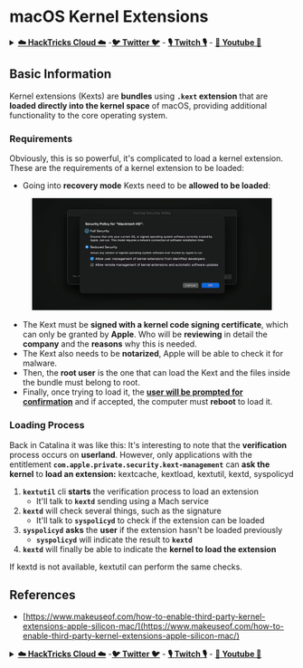 # macOS Kernel Extensions

<details>

<summary><a href="https://cloud.hacktricks.xyz/pentesting-cloud/pentesting-cloud-methodology"><strong>☁️ HackTricks Cloud ☁️</strong></a> -<a href="https://twitter.com/hacktricks_live"><strong>🐦 Twitter 🐦</strong></a> - <a href="https://www.twitch.tv/hacktricks_live/schedule"><strong>🎙️ Twitch 🎙️</strong></a> - <a href="https://www.youtube.com/@hacktricks_LIVE"><strong>🎥 Youtube 🎥</strong></a></summary>

* Do you work in a **cybersecurity company**? Do you want to see your **company advertised in HackTricks**? or do you want to have access to the **latest version of the PEASS or download HackTricks in PDF**? Check the [**SUBSCRIPTION PLANS**](https://github.com/sponsors/carlospolop)!
* Discover [**The PEASS Family**](https://opensea.io/collection/the-peass-family), our collection of exclusive [**NFTs**](https://opensea.io/collection/the-peass-family)
* Get the [**official PEASS & HackTricks swag**](https://peass.creator-spring.com)
* **Join the** [**💬**](https://emojipedia.org/speech-balloon/) [**Discord group**](https://discord.gg/hRep4RUj7f) or the [**telegram group**](https://t.me/peass) or **follow** me on **Twitter** [**🐦**](https://github.com/carlospolop/hacktricks/tree/7af18b62b3bdc423e11444677a6a73d4043511e9/\[https:/emojipedia.org/bird/README.md)[**@carlospolopm**](https://twitter.com/hacktricks\_live)**.**
* **Share your hacking tricks by submitting PRs to the** [**hacktricks repo**](https://github.com/carlospolop/hacktricks) **and** [**hacktricks-cloud repo**](https://github.com/carlospolop/hacktricks-cloud).

</details>

## Basic Information

Kernel extensions (Kexts) are **bundles** using **`.kext` extension** that are **loaded directly into the kernel space** of macOS, providing additional functionality to the core operating system.

### Requirements

Obviously, this is so powerful, it's complicated to load a kernel extension. These are the requirements of a kernel extension to be loaded:

* Going into **recovery mode** Kexts need to be **allowed to be loaded**:

<figure><img src="../../../.gitbook/assets/image (2) (1) (1).png" alt=""><figcaption></figcaption></figure>

* The Kext must be **signed with a kernel code signing certificate**, which can only be granted by **Apple**. Who will be **reviewing** in detail the **company** and the **reasons** why this is needed.
* The Kext also needs to be **notarized**, Apple will be able to check it for malware.
* Then, the **root user** is the one that can load the Kext and the files inside the bundle must belong to root.
* Finally, once trying to load it, the [**user will be prompted for confirmation**](https://developer.apple.com/library/archive/technotes/tn2459/\_index.html) and if accepted, the computer must **reboot** to load it.

### Loading Process

Back in Catalina it was like this: It's interesting to note that the **verification** process occurs on **userland**. However, only applications with the entitlement **`com.apple.private.security.kext-management`** can **ask the kernel** to **load an extension:** kextcache, kextload, kextutil, kextd, syspolicyd

1. **`kextutil`** cli **starts** the verification process to load an extension
   * It'll talk to **`kextd`** sending using a Mach service
2. **`kextd`** will check several things, such as the signature
   * It'll talk to **`syspolicyd`** to check if the extension can be loaded
3. **`syspolicyd`** **asks** the **user** if the extension hasn't be loaded previously
   * **`syspolicyd`** will indicate the result to **`kextd`**
4. **`kextd`** will finally be able to indicate the **kernel to load the extension**

If kextd is not available, kextutil can perform the same checks.

## References

* [https://www.makeuseof.com/how-to-enable-third-party-kernel-extensions-apple-silicon-mac/](https://www.makeuseof.com/how-to-enable-third-party-kernel-extensions-apple-silicon-mac/)

<details>

<summary><a href="https://cloud.hacktricks.xyz/pentesting-cloud/pentesting-cloud-methodology"><strong>☁️ HackTricks Cloud ☁️</strong></a> -<a href="https://twitter.com/hacktricks_live"><strong>🐦 Twitter 🐦</strong></a> - <a href="https://www.twitch.tv/hacktricks_live/schedule"><strong>🎙️ Twitch 🎙️</strong></a> - <a href="https://www.youtube.com/@hacktricks_LIVE"><strong>🎥 Youtube 🎥</strong></a></summary>

* Do you work in a **cybersecurity company**? Do you want to see your **company advertised in HackTricks**? or do you want to have access to the **latest version of the PEASS or download HackTricks in PDF**? Check the [**SUBSCRIPTION PLANS**](https://github.com/sponsors/carlospolop)!
* Discover [**The PEASS Family**](https://opensea.io/collection/the-peass-family), our collection of exclusive [**NFTs**](https://opensea.io/collection/the-peass-family)
* Get the [**official PEASS & HackTricks swag**](https://peass.creator-spring.com)
* **Join the** [**💬**](https://emojipedia.org/speech-balloon/) [**Discord group**](https://discord.gg/hRep4RUj7f) or the [**telegram group**](https://t.me/peass) or **follow** me on **Twitter** [**🐦**](https://github.com/carlospolop/hacktricks/tree/7af18b62b3bdc423e11444677a6a73d4043511e9/\[https:/emojipedia.org/bird/README.md)[**@carlospolopm**](https://twitter.com/hacktricks\_live)**.**
* **Share your hacking tricks by submitting PRs to the** [**hacktricks repo**](https://github.com/carlospolop/hacktricks) **and** [**hacktricks-cloud repo**](https://github.com/carlospolop/hacktricks-cloud).

</details>
